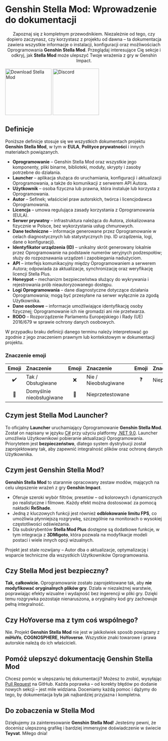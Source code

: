 [//]: # (Title: Wprowadzenie - Stella Mod Documentation)
[//]: # (Description: Kompletny przewodnik po Genshin Stella Mod. Dowiedz się, jak zainstalować, skonfigurować i bezpiecznie korzystać z modów takich jak ReShade, 3DMigoto i FPS Unlocker, aby ulepszyć grafikę i płynność gry Genshin Impact.)
[//]: # (Tags: Genshin Stella Mod, Stella Mod Documentation, Instalacja Stella Mod, Konfiguracja Stella Mod, ReShade, 3DMigoto, Odblokowanie FPS, Mody Genshin Impact, Bezpieczne modowanie, Stella Mod Plus)
[//]: # (Canonical: /genshin-stella-mod/docs?page=introduction)
[//]: # (Contributors: Sefinek)

# Genshin Stella Mod: Wprowadzenie do dokumentacji
<div align="center">
    Zapoznaj się z kompletnym przewodnikiem.
    Niezależnie od tego, czy dopiero zaczynasz, czy korzystasz z projektu od dawna – ta dokumentacja zawiera wszystkie informacje o instalacji, konfiguracji oraz możliwościach Oprogramowania <b>Genshin Stella Mod</b>.
    Przeglądaj interesujące Cię sekcje i odkryj, jak <b>Stella Mod</b> może ulepszyć Twoje wrażenia z gry w Genshin Impact.
</div>
<br>

<div class="mafumafu-container">
    <div class="bottom-image">
        <a href="https://sefinek.net/genshin-stella-mod?download=true&referrer=introduction"><img src="https://sefinek.net/images/stella/mafumafu/download.png" alt="Download Stella Mod" height="148"></a>
        <a href="https://discord.com/invite/k2wfGRq4dT" target="_blank"><img src="https://sefinek.net/images/stella/mafumafu/discord.png" alt="Discord" height="148"></a>
    </div>
</div>

## Definicje <!-- {#definitions} -->
Poniższe definicje stosuje się we wszystkich dokumentach projektu **Genshin Stella Mod**, w tym w **EULA**, **Polityce prywatności** i innych materiałach powiązanych.

- **Oprogramowanie** – Genshin Stella Mod oraz wszystkie jego komponenty, pliki binarne, biblioteki, moduły, skrypty i zasoby potrzebne do działania.
- **Launcher** – aplikacja służąca do uruchamiania, konfiguracji i aktualizacji Oprogramowania, a także do komunikacji z serwerem API Autora.
- **Użytkownik** – osoba fizyczna lub prawna, która instaluje lub korzysta z Oprogramowania.
- **Autor** – Sefinek; właściciel praw autorskich, twórca i licencjodawca Oprogramowania.
- **Licencja** – umowa regulująca zasady korzystania z Oprogramowania (EULA).
- **Serwer prywatny** – infrastruktura należąca do Autora, zlokalizowana fizycznie w Polsce, bez wykorzystania usług chmurowych.
- **Dane techniczne** – informacje generowane przez Oprogramowanie w celach diagnostycznych lub statystycznych (np. ID urządzenia, logi, dane o konfiguracji).
- **Identyfikator urządzenia (ID)** – unikalny skrót generowany lokalnie przez Oprogramowanie na podstawie numerów seryjnych podzespołów; służy do rozpoznawania urządzeń i zapobiegania nadużyciom.
- **API** – interfejs komunikacyjny między Oprogramowaniem a serwerem Autora; odpowiada za aktualizacje, synchronizację oraz weryfikację licencji Stella Plus.
- **Honeypot** – mechanizm bezpieczeństwa służący do wykrywania i rejestrowania prób nieautoryzowanego dostępu.
- **Logi Oprogramowania** – dane diagnostyczne dotyczące działania Oprogramowania; mogą być przesyłane na serwer wyłącznie za zgodą Użytkownika.
- **Dane osobowe** – informacje umożliwiające identyfikację osoby fizycznej; Oprogramowanie ich nie gromadzi ani nie przetwarza.
- **RODO** – Rozporządzenie Parlamentu Europejskiego i Rady (UE) 2016/679 w sprawie ochrony danych osobowych.

W przypadku braku definicji danego terminu należy interpretować go zgodnie z jego znaczeniem prawnym lub kontekstowym w dokumentacji projektu.


### Znaczenie emoji <!-- {#emoji-legend} -->
| Emoji                         | <div align="left">Znaczenie</div> | Emoji                        | <div align="left">Znaczenie</div> | Emoji                       | <div align="left">Znaczenie</div> |
|-------------------------------|-----------------------------------|:-----------------------------|:----------------------------------|:----------------------------|:----------------------------------|
| <div align="center">✔️</div>  | Tak / Obsługiwane                 | <div align="center">❌️</div> | Nie / Nieobsługiwane              | <div align="center">❓</div> | Niepewne                          |
| <div align="center">🎯️</div> | Domyślnie nieobsługiwane          | <div align="center">🤔</div> | Nieprzetestowane                  |                             |                                   |



## Czym jest Stella Mod Launcher? <!-- {#what-is-sml} -->
To oficjalny **Launcher** uruchamiający Oprogramowanie **Genshin Stella Mod**. Został on napisany w języku [C#](https://learn.microsoft.com/dotnet/csharp) przy użyciu platformy [.NET 9.0](https://dotnet.microsoft.com/en-us/download/dotnet/9.0).
Launcher umożliwia Użytkownikowi pobieranie aktualizacji Oprogramowania.
Priorytetem jest **bezpieczeństwo**, dlatego system dystrybucji został zaprojektowany tak, aby zapewnić integralność plików oraz ochronę danych Użytkownika.


## Czym jest Genshin Stella Mod? <!-- {#what-is-gsm} -->
**Genshin Stella Mod** to starannie opracowany zestaw modów, mających na celu ulepszenie wrażeń z gry **Genshin Impact**.
- Oferuje szeroki wybór filtrów, presetów – od kolorowych i dynamicznych po realistyczne i filmowe. Każdy efekt można dostosować za pomocą nakładki **ReShade**.
- Jedną z kluczowych funkcji jest również **odblokowanie limitu FPS**, co umożliwia płynniejszą rozgrywkę, szczególnie na monitorach o wysokiej częstotliwości odświeżania.
- Dla subskrybentów **Stella Mod Plus** dostępne są dodatkowe funkcje, w tym integracja z **3DMigoto**, która pozwala na modyfikacje modeli postaci i wiele innych opcji wizualnych.

Projekt jest stale rozwijany – Autor dba o aktualizacje, optymalizację i wsparcie techniczne dla wszystkich Użytkowników Oprogramowania.


## Czy Stella Mod jest bezpieczny? <!-- {#is-it-safe} -->
**Tak, całkowicie.**
Oprogramowanie zostało zaprojektowane tak, aby **nie modyfikować oryginalnych plików gry**. Działa w niezależnej warstwie, poprawiając efekty wizualne i wydajność bez ingerencji w pliki gry.
Dzięki temu rozgrywka pozostaje nienaruszona, a oryginalny kod gry zachowuje pełną integralność.


## Czy HoYoverse ma z tym coś wspólnego? <!-- {#hoyoverse-affiliation} -->
Nie. Projekt **Genshin Stella Mod** nie jest w jakikolwiek sposób powiązany z **miHoYo**, **COGNOSPHERE**, **HoYoverse**.
Wszystkie znaki towarowe i prawa autorskie należą do ich właścicieli.


## Pomóż ulepszyć dokumentację Genshin Stella Mod <!-- {#contributing} -->
Chcesz pomóc w ulepszaniu tej dokumentacji? Możesz to zrobić, wysyłając [Pull Request](https://github.com/sefinek/Stella-Mod-Documentation/pulls) na GitHub.
Każda poprawka – od korekty błędów po dodanie nowych sekcji – jest mile widziana. Doceniamy każdą pomoc i dążymy do tego, by dokumentacja była jak najbardziej przyjazna i kompletna.


## Do zobaczenia w Stella Mod <!-- {#closing-note} -->
Dziękujemy za zainteresowanie **Genshin Stella Mod**! Jesteśmy pewni, że docenisz ulepszoną grafikę i bardziej immersyjne doświadczenie w świecie **Teyvat**. Miłego dnia!
